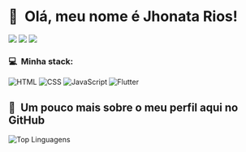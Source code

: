 <h1>👋 &nbsp;Olá, meu nome é Jhonata Rios!</h1>

<a href="https://jhonatarios.github.io"><img src="https://img.shields.io/badge/-jhonatarios.github.io-3423A6?style=flat-square&logo=Google-Chrome&logoColor=white"/></a>
<a href="https://www.linkedin.com/in/jhonatarios/"><img src="https://img.shields.io/badge/-Jhonata%20Viana%20Rios-0077B5?style=flat-square&logo=Linkedin&logoColor=white"/></a>
<a href="mailto:jhowrk@icloud.com"><img src="https://img.shields.io/badge/-jhowrk@icloud.com-D14836?style=flat-square&logo=Icloud&logoColor=white"/></a>

<h3>💻 &nbsp;Minha stack:</h3>

![HTML](https://img.shields.io/badge/-HTML-333333?style=flat&logo=HTML5)
![CSS](https://img.shields.io/badge/-CSS-333333?style=flat&logo=CSS3&logoColor=1572B6)
![JavaScript](https://img.shields.io/badge/-JavaScript-333333?style=flat&logo=javascript)
![Flutter](https://img.shields.io/badge/-Flutter-333333?style=flat&logo=flutter)

<h2>🚀 &nbsp;Um pouco mais sobre o meu perfil aqui no GitHub</h2>

![Top Linguagens](https://github-readme-stats.vercel.app/api/top-langs/?username=jhonatarios&theme=dark&show_icons=true&layout=compact)
